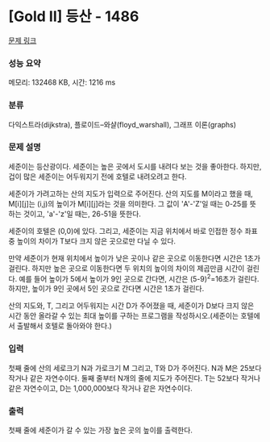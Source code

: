 # [Gold II] 등산 - 1486 

[문제 링크](https://www.acmicpc.net/problem/1486) 

### 성능 요약

메모리: 132468 KB, 시간: 1216 ms

### 분류

다익스트라(dijkstra), 플로이드–와샬(floyd_warshall), 그래프 이론(graphs)

### 문제 설명

<p>세준이는 등산광이다. 세준이는 높은 곳에서 도시를 내려다 보는 것을 좋아한다. 하지만, 겁이 많은 세준이는 어두워지기 전에 호텔로 내려오려고 한다.</p>

<p>세준이가 가려고하는 산의 지도가 입력으로 주어진다. 산의 지도를 M이라고 했을 때, M[i][j]는 (i,j)의 높이가 M[i][j]라는 것을 의미한다. 그 값이 'A'-'Z'일 때는 0-25를 뜻하는 것이고, 'a'-'z'일 때는, 26-51을 뜻한다.</p>

<p>세준이의 호텔은 (0,0)에 있다. 그리고, 세준이는 지금 위치에서 바로 인접한 정수 좌표 중 높이의 차이가 T보다 크지 않은 곳으로만 다닐 수 있다.</p>

<p>만약 세준이가 현재 위치에서 높이가 낮은 곳이나 같은 곳으로 이동한다면 시간은 1초가 걸린다. 하지만 높은 곳으로 이동한다면 두 위치의 높이의 차이의 제곱만큼 시간이 걸린다. 예를 들어 높이가 5에서 높이가 9인 곳으로 간다면, 시간은 (5-9)<sup>2</sup>=16초가 걸린다. 하지만, 높이가 9인 곳에서 5인 곳으로 간다면 시간은 1초가 걸린다.</p>

<p>산의 지도와, T, 그리고 어두워지는 시간 D가 주어졌을 때, 세준이가 D보다 크지 않은 시간 동안 올라갈 수 있는 최대 높이를 구하는 프로그램을 작성하시오.(세준이는 호텔에서 출발해서 호텔로 돌아와야 한다.)</p>

### 입력 

 <p>첫째 줄에 산의 세로크기 N과 가로크기 M 그리고, T와 D가 주어진다. N과 M은 25보다 작거나 같은 자연수이다. 둘째 줄부터 N개의 줄에 지도가 주어진다. T는 52보다 작거나 같은 자연수이고, D는 1,000,000보다 작거나 같은 자연수이다.</p>

### 출력 

 <p>첫째 줄에 세준이가 갈 수 있는 가장 높은 곳의 높이를 출력한다.</p>

